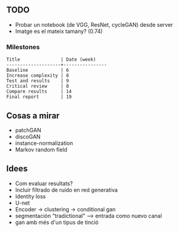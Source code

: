 ## TODO
* Probar un notebook (de VGG, ResNet, cycleGAN) desde server
* Imatge es el mateix tamany? (0.74)

### Milestones
	Title               | Date (week)
	--------------------+----------------
	Baseline            | 6
	Increase complexity | 8 
	Test and results    | 9
	Critical review     | 8
	Compare results     | 14
	Final report        | 19

## Cosas a mirar
* patchGAN
* discoGAN
* instance-normalization
* Markov random field

## Idees
* Com evaluar resultats?
* Incluir filtrado de ruido en red generativa
* Identity loss
* U-net
* Encoder -> clustering -> conditional gan
* segmentación "tradictional" --> entrada como nuevo canal
* gan amb més d'un tipus de tinció
